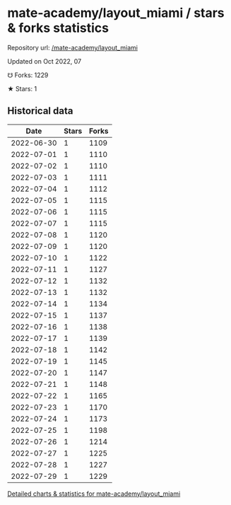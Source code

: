# mate-academy/layout_miami / stars & forks statistics

Repository url: [/mate-academy/layout_miami](https://github.com/mate-academy/layout_miami)

Updated on Oct 2022, 07

☋ Forks: 1229

★ Stars: 1

## Historical data
| Date | Stars | Forks |
|------|-------|-------|
| 2022-06-30 | 1 | 1109 | 
| 2022-07-01 | 1 | 1110 | 
| 2022-07-02 | 1 | 1110 | 
| 2022-07-03 | 1 | 1111 | 
| 2022-07-04 | 1 | 1112 | 
| 2022-07-05 | 1 | 1115 | 
| 2022-07-06 | 1 | 1115 | 
| 2022-07-07 | 1 | 1115 | 
| 2022-07-08 | 1 | 1120 | 
| 2022-07-09 | 1 | 1120 | 
| 2022-07-10 | 1 | 1122 | 
| 2022-07-11 | 1 | 1127 | 
| 2022-07-12 | 1 | 1132 | 
| 2022-07-13 | 1 | 1132 | 
| 2022-07-14 | 1 | 1134 | 
| 2022-07-15 | 1 | 1137 | 
| 2022-07-16 | 1 | 1138 | 
| 2022-07-17 | 1 | 1139 | 
| 2022-07-18 | 1 | 1142 | 
| 2022-07-19 | 1 | 1145 | 
| 2022-07-20 | 1 | 1147 | 
| 2022-07-21 | 1 | 1148 | 
| 2022-07-22 | 1 | 1165 | 
| 2022-07-23 | 1 | 1170 | 
| 2022-07-24 | 1 | 1173 | 
| 2022-07-25 | 1 | 1198 | 
| 2022-07-26 | 1 | 1214 | 
| 2022-07-27 | 1 | 1225 | 
| 2022-07-28 | 1 | 1227 | 
| 2022-07-29 | 1 | 1229 | 


[Detailed charts & statistics for mate-academy/layout_miami](https://reviewgithub.com/rep/mate-academy/layout_miami)
